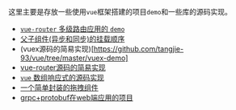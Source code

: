 这里主要是存放一些使用`vue`框架搭建的项目`demo`和一些库的源码实现。
+ [`vue-router` 多级路由应用的 `demo` ](https://github.com/tangjie-93/vue/tree/master/Communicate)
+ [父子组件(异步和同步)的挂载顺序](https://github.com/tangjie-93/vue/tree/master/comp-mount-order)
+ (vuex源码的简易实现)[https://github.com/tangjie-93/vue/tree/master/vuex-demo]
+ [vue-router源码的简易实现]()
+ [`vue` 数组响应式的源码实现](https://github.com/tangjie-93/vue/tree/master/array-reacttive)
+ [一个简单封装的拖拽组件](https://github.com/tangjie-93/vue/tree/master/Vue-Components/vue-dialog)
+ [grpc+protobuf在web端应用的项目](https://github.com/tangjie-93/vue/tree/master/web-protobuf-grpc)

